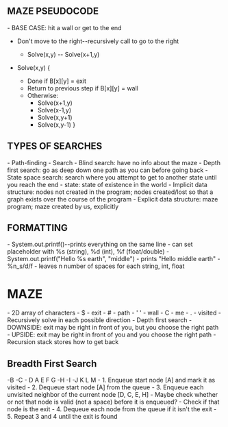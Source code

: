 <h2> MAZE PSEUDOCODE </h2>
- BASE CASE: hit a wall or get to the end

- Don't move to the right--recursively call to go to the right
    - Solve(x,y) -- Solve(x+1,y)

- Solve(x,y) {
    - Done if B[x][y] = exit
    - Return to previous step if B[x][y] = wall
    - Otherwise: 
	    - Solve(x+1,y)
        - Solve(x-1,y)
        - Solve(x,y+1)
        - Solve(x,y-1)
}

<H2> TYPES OF SEARCHES </h2>
- Path-finding
- Search
- Blind search: have no info about the maze
- Depth first search: go as deep down one path as you can before going back
- State space search: search where you attempt to get to another state until you reach the end
       - state: state of existence in the world
- Implicit data structure: nodes not created in the program; nodes created/lost so
                         that a graph exists over the course of the program
- Explicit data structure: maze program; maze created by us, explicitly

<h2> FORMATTING </h2>
- System.out.printf()--prints everything on the same line
        - can set placeholder with %s (string), %d (int), %f (float/double)
	- System.out.printf("Hello %s earth", "middle")
		- prints "Hello middle earth"
	- %n_s/d/f 
		- leaves n number of spaces for each string, int, float

<h1> MAZE </h1>
- 2D array of characters
	- $ - exit
	- # - path
	- ' ' - wall
	- C - me
	- . - visited
- Recursively solve in each possible direction
- Depth first search
	- DOWNSIDE: exit may be right in front of you, but you choose the right path
	- UPSIDE: exit may be right in front of you and you choose the right path
- Recursion stack stores how to get back

<h2> Breadth First Search </h2>
	-B
	-C
     - D A E F G
	-H
	-I
	-J K L M
- 1. Enqueue start node [A]  and mark it as visited
- 2. Dequeue start node [A] from the queue
- 3. Enqueue each unvisited neighbor of the current node [D, C, E, H]
	- Maybe check whether or not that node is valid (not a space) before it is enqueued?
	- Check if that node is the exit
- 4. Dequeue each node from the queue if it isn't the exit
- 5. Repeat 3 and 4 until the exit is found
